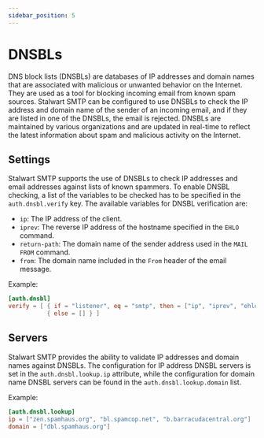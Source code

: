 ```yaml
---
sidebar_position: 5
---
```


# DNSBLs

DNS block lists (DNSBLs) are databases of IP addresses and domain names that are associated with malicious or unwanted behavior on the Internet. They are used as a tool for blocking incoming email from known spam sources. Stalwart SMTP can be configured to use DNSBLs to check the IP address and domain name of the sender of an incoming email, and if they are listed in one of the DNSBLs, the email is rejected. DNSBLs are maintained by various organizations and are updated in real-time to reflect the latest information about spam and malicious activity on the Internet. 

## Settings

Stalwart SMTP supports the use of DNSBLs to check IP addresses and email addresses against lists of known spammers. To enable DNSBL checking, a list of the variables to be checked has to be specified in the `auth.dnsbl.verify` key. The available variables for DNSBL verification are:

- `ip`: The IP address of the client.
- `iprev`: The reverse IP address of the hostname specified in the `EHLO` command.
- `return-path`: The domain name of the sender address used in the `MAIL FROM` command.
- `from`: The domain name included in the `From` header of the email message.

Example:

```toml
[auth.dnsbl]
verify = [ { if = "listener", eq = "smtp", then = ["ip", "iprev", "ehlo", "return-path", "from"] }, 
           { else = [] } ]
```

## Servers

Stalwart SMTP provides the ability to validate IP addresses and domain names against DNSBLs. The configuration for IP address DNSBL servers is set in the `auth.dnsbl.lookup.ip` attribute, while the configuration for domain name DNSBL servers can be found in the `auth.dnsbl.lookup.domain` list.

Example:

```toml
[auth.dnsbl.lookup]
ip = ["zen.spamhaus.org", "bl.spamcop.net", "b.barracudacentral.org"]
domain = ["dbl.spamhaus.org"]
```
